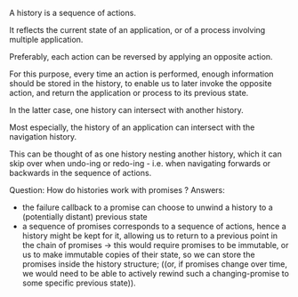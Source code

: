 A history is a sequence of actions. 

It reflects the current state of an application, or of a process involving multiple application.

Preferably, each action can be reversed by applying an opposite action.

For this purpose, every time an action is performed, enough information should be stored
in the history, to enable us to later invoke the opposite action, and return the application or process to its previous state.


In the latter case, one history can intersect with another history.

Most especially, the history of an application can intersect with the navigation history.

This can be thought of as one history nesting another history, 
 which it can skip over when undo-ing or redo-ing -
  i.e. when navigating forwards or backwards in the sequence of actions.


Question: How do histories work with promises ?
Answers:
  - the failure callback to a promise can choose to unwind a history to a (potentially distant) previous state
  - a sequence of promises corresponds to a sequence of actions, hence a history might be kept for it,
      allowing us to return to a previous point in the chain of promises
        -> this would require promises to be immutable, or us to make immutable copies of their state,
            so we can store the promises inside the history structure; ((or, if promises change over time, 
              we would need to be able to actively rewind such a changing-promise to some specific previous state)).
  